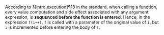 According to §[intro.execution]¶18 in the standard, when calling a function, every value computation and side effect associated with any argument expression, is **sequenced before the function is entered**. Hence, in the expression `f(i++)`, `f` is called with a parameter of the original value of `i`, but `i` is incremented before entering the body of `f`.
